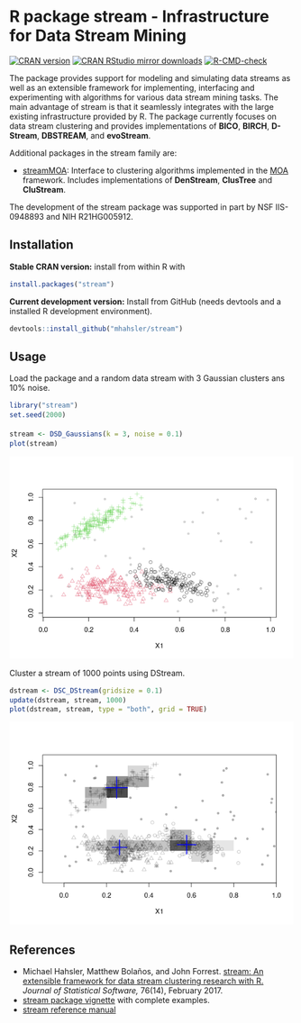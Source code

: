 R package stream - Infrastructure for Data Stream Mining
================

[![CRAN
version](http://www.r-pkg.org/badges/version/stream)](https://cran.r-project.org/package=stream)
[![CRAN RStudio mirror
downloads](http://cranlogs.r-pkg.org/badges/stream)](https://cran.r-project.org/package=stream)
[![R-CMD-check](https://github.com/mhahsler/stream/workflows/R-CMD-check/badge.svg)](https://github.com/mhahsler/stream/actions)

The package provides support for modeling and simulating data streams as
well as an extensible framework for implementing, interfacing and
experimenting with algorithms for various data stream mining tasks. The
main advantage of stream is that it seamlessly integrates with the large
existing infrastructure provided by R. The package currently focuses on
data stream clustering and provides implementations of **BICO**,
**BIRCH**, **D-Stream**, **DBSTREAM**, and **evoStream**.

Additional packages in the stream family are:

-   [streamMOA](https://github.com/mhahsler/streamMOA): Interface to
    clustering algorithms implemented in the
    [MOA](https://moa.cms.waikato.ac.nz/) framework. Includes
    implementations of **DenStream**, **ClusTree** and **CluStream**.

The development of the stream package was supported in part by NSF
IIS-0948893 and NIH R21HG005912.

## Installation

**Stable CRAN version:** install from within R with

``` r
install.packages("stream")
```

**Current development version:** Install from GitHub (needs devtools and
a installed R development environment).

``` r
devtools::install_github("mhahsler/stream")
```

## Usage

Load the package and a random data stream with 3 Gaussian clusters ans
10% noise.

``` r
library("stream")
set.seed(2000)

stream <- DSD_Gaussians(k = 3, noise = 0.1)
plot(stream)
```

![](inst/README_files/unnamed-chunk-4-1.png)<!-- -->

Cluster a stream of 1000 points using DStream.

``` r
dstream <- DSC_DStream(gridsize = 0.1)
update(dstream, stream, 1000)
plot(dstream, stream, type = "both", grid = TRUE)
```

![](inst/README_files/Dstream-1.png)<!-- -->

## References

-   Michael Hahsler, Matthew Bolaños, and John Forrest. [stream: An
    extensible framework for data stream clustering research with
    R.](https://dx.doi.org/10.18637/jss.v076.i14) *Journal of
    Statistical Software,* 76(14), February 2017.
-   [stream package
    vignette](https://cran.r-project.org/package=stream/vignettes/stream.pdf)
    with complete examples.
-   [stream reference
    manual](https://cran.r-project.org/package=stream/stream.pdf)
